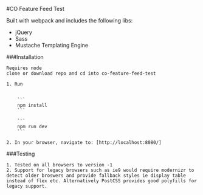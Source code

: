 #CO Feature Feed Test

Built with webpack and includes the following libs:

* jQuery
* Sass
* Mustache Templating Engine

###Installation
```
Requires node
clone or download repo and cd into co-feature-feed-test

1. Run


	```
	npm install
	```

	```
	npm run dev
	```

2. In your browser, navigate to: [http://localhost:8080/]
```
###Testing
```
1. Tested on all browsers to version -1
2. Support for legacy browsers such as ie9 would require modernizr to detect older broswers and provide fallback styles ie display table instead of flex etc. Alternatively PostCSS provides good polyfills for legacy support.
